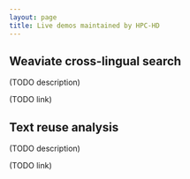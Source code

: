 ```yaml
---
layout: page
title: Live demos maintained by HPC-HD
---
```


## Weaviate cross-lingual search

(TODO description)

(TODO link)

## Text reuse analysis

(TODO description)

(TODO link)

